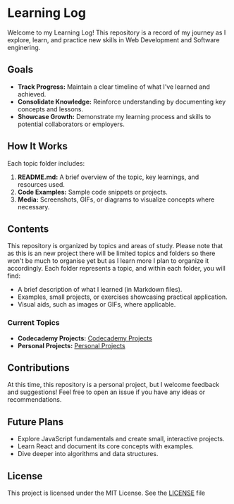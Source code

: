 # Learning Log

Welcome to my Learning Log! This repository is a record of my journey as I explore, learn, and practice new skills in Web Development and Software enginering.

## Goals

- **Track Progress:** Maintain a clear timeline of what I’ve learned and achieved.
- **Consolidate Knowledge:** Reinforce understanding by documenting key concepts and lessons.
- **Showcase Growth:** Demonstrate my learning process and skills to potential collaborators or employers.

## How It Works

Each topic folder includes:

1. **README.md:** A brief overview of the topic, key learnings, and resources used.
2. **Code Examples:** Sample code snippets or projects.
3. **Media:** Screenshots, GIFs, or diagrams to visualize concepts where necessary.

## Contents

This repository is organized by topics and areas of study. Please note that as this is an new project there will be limited topics and folders so there won't be much to organise yet but as I learn more I plan to organize it accordingly. Each folder represents a topic, and within each folder, you will find:

- A brief description of what I learned (in Markdown files).
- Examples, small projects, or exercises showcasing practical application.
- Visual aids, such as images or GIFs, where applicable.

### Current Topics

- **Codecademy Projects:** [Codecademy Projects](codecademy%20projects/README.md)
- **Personal Projects:** [Personal Projects](Personal%20Projects/README.md)


## Contributions

At this time, this repository is a personal project, but I welcome feedback and suggestions! Feel free to open an issue if you have any ideas or recommendations.

## Future Plans

- Explore JavaScript fundamentals and create small, interactive projects.
- Learn React and document its core concepts with examples.
- Dive deeper into algorithms and data structures.

## License

This project is licensed under the MIT License. See the [LICENSE](LICENSE) file